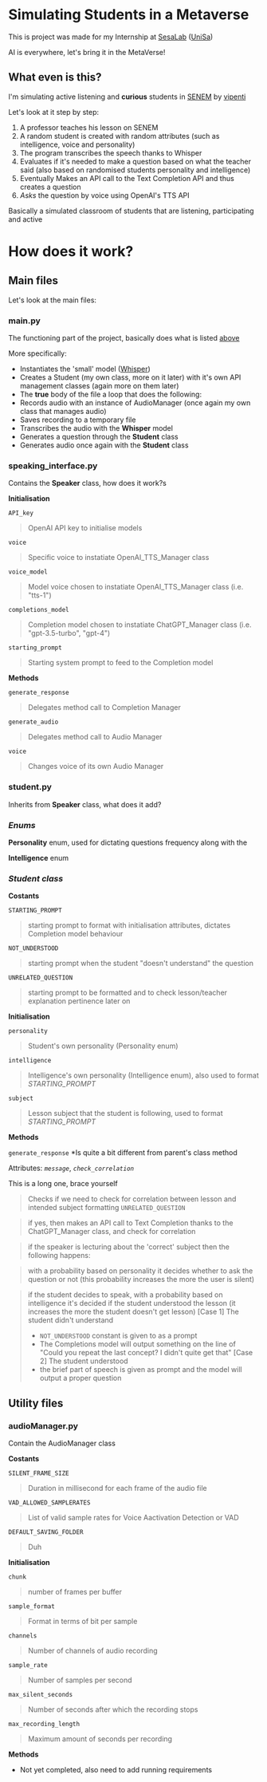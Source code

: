 # Simulating Students in a Metaverse

This is project was made for my Internship at [SesaLab](https://github.com/SeSaLabUnisa) ([UniSa](https://unisa.it))

AI is everywhere, let's bring it in the MetaVerse!

## What even is this?

I'm simulating active listening and **curious** students in [SENEM](https://github.com/vipenti/SENEM_Metaverse) by [vipenti](https://github.com/vipenti)

Let's look at it step by step:
1. A professor teaches his lesson on SENEM
2. A random student is created with random attributes (such as intelligence, voice and personality)
3. The program transcribes the speech thanks to Whisper
4. Evaluates if it's needed to make a question based on what the teacher said
(also based on randomised students personality and intelligence)
5. Eventually Makes an API call to the Text Completion API and thus creates a question
6. *Asks* the question by voice using OpenAI's TTS API

Basically a simulated classroom of students that are listening, participating and active

# How does it work?

## Main files

Let's look at the main files:

### main.py

The functioning part of the project, basically does what is listed [above](#How-does-it-work?)

More specifically:
- Instantiates the 'small' model ([Whisper](https://github.com/openai/whisper))
- Creates a Student (my own class, more on it later) with it's own API management classes (again more on them later)
- The **true** body of the file a loop that does the following:
- Records audio with an instance of AudioManager (once again my own class that manages audio)
- Saves recording to a temporary file
- Transcribes the audio with the **Whisper** model
- Generates a question through the **Student** class
- Generates audio once again with the **Student** class

### speaking_interface.py

Contains the **Speaker** class, how does it work?s

**Initialisation**

```API_key```
> OpenAI API key to initialise models

```voice```
> Specific voice to instatiate OpenAI_TTS_Manager class

```voice_model```
> Model voice chosen to instatiate OpenAI_TTS_Manager class (i.e. "tts-1")

```completions_model```
> Completion model chosen to instatiate ChatGPT_Manager class (i.e. "gpt-3.5-turbo", "gpt-4")

```starting_prompt```
> Starting system prompt to feed to the Completion model

**Methods**

```generate_response```
> Delegates method call to Completion Manager

```generate_audio```
> Delegates method call to Audio Manager

```voice```
> Changes voice of its own Audio Manager


### student.py 

Inherits from **Speaker** class, what does it add?

### *Enums*

**Personality** enum, used for dictating questions frequency along with the

**Intelligence** enum

### *Student class*

**Costants**

```STARTING_PROMPT```
> starting prompt to format with initialisation attributes, dictates Completion model behaviour

```NOT_UNDERSTOOD```
> starting prompt when the student "doesn't understand" the question

```UNRELATED_QUESTION```
> starting prompt to be formatted and to check lesson/teacher explanation pertinence later on

**Initialisation**

```personality```
> Student's own personality (Personality enum)

```intelligence```
> Intelligence's own personality (Intelligence enum), also used to format *STARTING_PROMPT*

```subject```
> Lesson subject that the student is following, used to format *STARTING_PROMPT*

**Methods**

```generate_response```
*Is quite a bit different from parent's class method

Attributes: *```message```*, *```check_correlation```*

This is a long one, brace yourself
> Checks if we need to check for correlation between lesson and intended subject formatting  ```UNRELATED_QUESTION```

> if yes, then makes an API call to Text Completion thanks to the ChatGPT_Manager class, and check for correlation

> if the speaker is lecturing about the 'correct' subject then the following happens:

> with a probability based on personality it decides whether to ask the question or not (this probability increases the more the user is silent)

> if the student decides to speak, with a probability based on intelligence it's decided if the student understood the lesson (it increases the more the student doesn't get lesson)
> [Case 1] The student didn't understand
> - ```NOT_UNDERSTOOD``` constant is given to as a prompt
> - The Completions model will output something on the line of "Could you repeat the last concept? I didn't quite get that"
> [Case 2] The student understood
> - the brief part of speech is given as prompt and the model will output a proper question

## Utility files

### audioManager.py
Contain the AudioManager class

**Costants**

```SILENT_FRAME_SIZE```
> Duration in millisecond for each frame of the audio file

```VAD_ALLOWED_SAMPLERATES```
> List of valid sample rates for Voice Aactivation Detection or VAD

```DEFAULT_SAVING_FOLDER```
> Duh

**Initialisation**

```chunk``` 
> number of frames per buffer

```sample_format```
> Format in terms of bit per sample

```channels```
> Number of channels of audio recording

```sample_rate```
> Number of samples per second

```max_silent_seconds```
> Number of seconds after which the recording stops

```max_recording_length```
> Maximum amount of seconds per recording


**Methods**

* Not yet completed, also need to add running requirements

